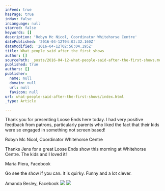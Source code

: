 ```yaml
---
inFeed: true
hasPage: true
inNav: false
inLanguage: null
starred: false
keywords: []
description: 'Robyn Mc Nicol, Coordinator Whitehorse Centre'
datePublished: '2016-04-12T04:02:32.160Z'
dateModified: '2016-04-12T02:56:04.195Z'
title: What people said after the first shows
author: []
sourcePath: _posts/2016-04-12-what-people-said-after-the-first-shows.md
published: true
authors: []
publisher:
  name: null
  domain: null
  url: null
  favicon: null
url: what-people-said-after-the-first-shows/index.html
_type: Article

---
```

Thank you [][0]for presenting Loose Ends here today.  I had very positive feedback from patrons, particularly parents who liked the fact that their kids were so engaged in something not screen based!

Robyn Mc Nicol, Coordinator Whitehorse Centre

Thanks Jens for a great Loose Ends show this morning at Whitehorse Centre. The kids and I loved it!

Maria Piera, Facebook 

Go see the show if you can. It is quirky. Funny and a lot clever.

Amanda Besley, Facebook ![](https://the-grid-user-content.s3-us-west-2.amazonaws.com/38787d76-e294-4f0f-b8f0-927d449e3dc3.jpg)
![](https://the-grid-user-content.s3-us-west-2.amazonaws.com/d1d14015-8fcf-4eb2-8b8a-d70c206942fe.jpg)

[0]: null